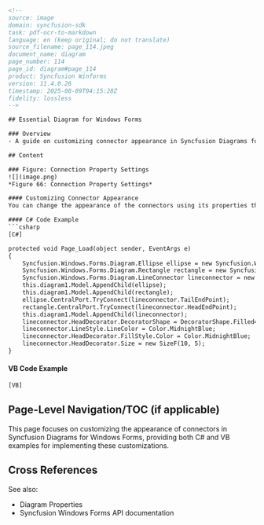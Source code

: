 ```html
<!-- 
source: image
domain: syncfusion-sdk
task: pdf-ocr-to-markdown
language: en (keep original; do not translate)
source_filename: page_114.jpeg
document_name: diagram
page_number: 114
page_id: diagram#page_114
product: Syncfusion Winforms
version: 11.4.0.26
timestamp: 2025-08-09T04:15:28Z
fidelity: lossless
-->

## Essential Diagram for Windows Forms

### Overview
- A guide on customizing connector appearance in Syncfusion Diagrams for Windows Forms through code.

## Content

### Figure: Connection Property Settings
![](image.png)
*Figure 66: Connection Property Settings*

#### Customizing Connector Appearance
You can change the appearance of the connectors using its properties through code. The following code example illustrates the line properties.

#### C# Code Example
```csharp
[C#]

protected void Page_Load(object sender, EventArgs e)
{
    Syncfusion.Windows.Forms.Diagram.Ellipse ellipse = new Syncfusion.Windows.Forms.Diagram.Ellipse(160, 60, 100, 60);
    Syncfusion.Windows.Forms.Diagram.Rectangle rectangle = new Syncfusion.Windows.Forms.Diagram.Rectangle(150, 250, 120, 100);
    Syncfusion.Windows.Forms.Diagram.LineConnector lineconnector = new Syncfusion.Windows.Forms.Diagram.LineConnector(new System.Drawing.PointF(10, 200), new System.Drawing.PointF(300, 250));
    this.diagram1.Model.AppendChild(ellipse);
    this.diagram1.Model.AppendChild(rectangle);
    ellipse.CentralPort.TryConnect(lineconnector.TailEndPoint);
    rectangle.CentralPort.TryConnect(lineconnector.HeadEndPoint);
    this.diagram1.Model.AppendChild(lineconnector);
    lineconnector.HeadDecorator.DecoratorShape = DecoratorShape.Filled45Arrow;
    lineconnector.LineStyle.LineColor = Color.MidnightBlue;
    lineconnector.HeadDecorator.FillStyle.Color = Color.MidnightBlue;
    lineconnector.HeadDecorator.Size = new SizeF(10, 5);
}
```

#### VB Code Example
```vb
[VB]
```

## Page-Level Navigation/TOC (if applicable)

This page focuses on customizing the appearance of connectors in Syncfusion Diagrams for Windows Forms, providing both C# and VB examples for implementing these customizations.

## Cross References

See also:
- Diagram Properties
- Syncfusion Windows Forms API documentation

<!-- tags: Syncfusion, WinForms, Diagram, Connector, Customization, Properties, C#, VB keywords: connector appearance, code example, line properties, customizing, Windows Forms, Syncfusion Diagrams -->
```